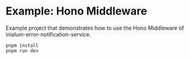 # Example: Hono Middleware

Example project that demonstrates how to use the Hono Middleware of inialum-error-notification-service.

```shell
pnpm install
pnpm run dev
```
